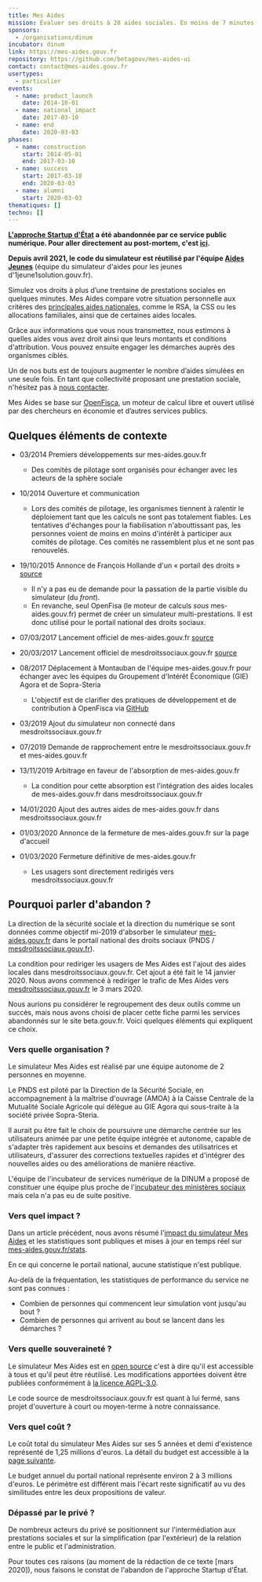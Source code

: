 ```yaml
---
title: Mes Aides
mission: Évaluer ses droits à 28 aides sociales. En moins de 7 minutes.
sponsors:
  - /organisations/dinum
incubator: dinum
link: https://mes-aides.gouv.fr
repository: https://github.com/betagouv/mes-aides-ui
contact: contact@mes-aides.gouv.fr
usertypes:
  - particulier
events:
  - name: product_launch
    date: 2014-10-01
  - name: national_impact
    date: 2017-03-10
  - name: end
    date: 2020-03-03
phases:
  - name: construction
    start: 2014-05-01
    end: 2017-03-10
  - name: success
    start: 2017-03-10
    end: 2020-03-03
  - name: alumni
    start: 2020-03-03
thematiques: []
techno: []
---
```

**[L'approche Startup d'État](https://github.com/betagouv/beta.gouv.fr/wiki/Comment-pr%C3%A9senter-beta.gouv.fr#approche) a été abandonnée par ce service public numérique. Pour aller directement au post-mortem, c'est [ici](#quelques-éléments-de-contexte).**

**Depuis avril 2021, le code du simulateur est réutilisé par l'équipe [Aides Jeunes](https://beta.gouv.fr/startups/aides.jeunes.html)** (équipe du simulateur d'aides pour les jeunes d'1jeune1solution.gouv.fr).

Simulez vos droits à plus d’une trentaine de prestations sociales en quelques minutes. Mes Aides compare votre situation personnelle aux critères des [principales aides nationales](https://github.com/betagouv/mes-aides-ui/wiki#les-aides-calculées), comme le RSA, la CSS ou les allocations familiales, ainsi que de certaines aides locales.

Grâce aux informations que vous nous transmettez, nous estimons à quelles aides vous avez droit ainsi que leurs montants et conditions d'attribution. Vous pouvez ensuite engager les démarches auprès des organismes ciblés.

Un de nos buts est de toujours augmenter le nombre d’aides simulées en une seule fois. En tant que collectivité proposant une prestation sociale, n'hésitez pas à [nous contacter](mailto:contribuer@mes-aides.gouv.fr?Ajouter+une+aide+via+beta.gouv.fr).

Mes Aides se base sur [OpenFisca](https://fr.openfisca.org/), un moteur de calcul libre et ouvert utilisé par des chercheurs en économie et d’autres services publics.

## Quelques éléments de contexte

* 03/2014 Premiers développements sur mes-aides.gouv.fr

  * Des comités de pilotage sont organisés pour échanger avec les acteurs de la sphère sociale
* 10/2014 Ouverture et communication

  * Lors des comités de pilotage, les organismes tiennent à ralentir le déploiement tant que les calculs ne sont pas totalement fiables. Les tentatives d'échanges pour la fiabilisation n'abouttissant pas, les personnes voient de moins en moins d'intérêt à participer aux comités de pilotage. Ces comités ne rassemblent plus et ne sont pas renouvelés.
* 19/10/2015 Annonce de François Hollande d'un « portail des droits » [source](https://web.archive.org/web/20220814124117/https://www.capital.fr/economie-politique/hollande-souhaite-une-position-commune-sur-le-compte-d-activite-1079072)

  * Il n'y a pas eu de demande pour la passation de la partie visible du simulateur (du *front*).
  * En revanche, seul OpenFisa (le moteur de calculs *sous* mes-aides.gouv.fr) permet de créer un simulateur multi-prestations. Il est donc utilisé pour le portail national des droits sociaux.
* 07/03/2017 Lancement officiel de mes-aides.gouv.fr [source](https://www.banquedesterritoires.fr/un-simulateur-pour-evaluer-ses-droits-24-aides-sociales-en-moins-de-7-minutes)
* 20/03/2017 Lancement officiel de mesdroitssociaux.gouv.fr [source](https://www.banquedesterritoires.fr/le-portail-numerique-des-droits-sociaux-commence-voir-le-jour)
* 08/2017 Déplacement à Montauban de l'équipe mes-aides.gouv.fr pour échanger avec les équipes du Groupement d'Intérêt Économique (GIE) Agora et de Sopra-Steria

  * L'objectif est de clarifier des pratiques de développement et de contribution à OpenFisca via [GitHub](https://github.com/openfisca/openfisca-france/)
* 03/2019 Ajout du simulateur non connecté dans mesdroitssociaux.gouv.fr
* 07/2019 Demande de rapprochement entre le mesdroitssociaux.gouv.fr et mes-aides.gouv.fr
* 13/11/2019 Arbitrage en faveur de l'absorption de mes-aides.gouv.fr

  * La condition pour cette absorption est l'intégration des aides locales de mes-aides.gouv.fr dans mesdroitssociaux.gouv.fr
* 14/01/2020 Ajout des autres aides de mes-aides.gouv.fr dans mesdroitssociaux.gouv.fr
* 01/03/2020 Annonce de la fermeture de mes-aides.gouv.fr sur la page d'accueil
* 01/03/2020 Fermeture définitive de mes-aides.gouv.fr

  * Les usagers sont directement redirigés vers mesdroitssociaux.gouv.fr

## Pourquoi parler d'abandon&nbsp;?

La direction de la sécurité sociale et la direction du numérique se sont données comme objectif mi-2019 d'absorber le simulateur [mes-aides.gouv.fr](https://mes-aides.gouv.fr/) dans le portail national des droits sociaux (PNDS / [mesdroitssociaux.gouv.fr](https://www.mesdroitssociaux.gouv.fr/)).

La condition pour rediriger les usagers de Mes Aides est l'ajout des aides locales dans mesdroitssociaux.gouv.fr. Cet ajout a été fait le 14 janvier 2020. Nous avons commencé à rediriger le trafic de Mes Aides vers [mesdroitssociaux.gouv.fr](https://www.mesdroitssociaux.gouv.fr/) le 3 mars 2020.

Nous aurions pu considérer le regroupement des deux outils comme un succès, mais nous avons choisi de placer cette fiche parmi les services abandonnés sur le site beta.gouv.fr. Voici quelques éléments qui expliquent ce choix.

### Vers quelle organisation&nbsp;?

Le simulateur Mes Aides est réalisé par une équipe autonome de 2 personnes en moyenne.

Le PNDS est piloté par la Direction de la Sécurité Sociale, en accompagnement à la maîtrise d'ouvrage (AMOA) à la Caisse Centrale de la Mutualité Sociale Agricole qui délègue au GIE Agora qui sous-traite à la société privée Sopra-Steria.

Il aurait pu être fait le choix de poursuivre une démarche centrée sur les utilisateurs animée par une petite équipe intégrée et autonome, capable de s'adapter très rapidement aux besoins et demandes des utilisatrices et utilisateurs, d'assurer des corrections textuelles rapides et d'intégrer des nouvelles aides ou des améliorations de manière réactive.

L'équipe de l'incubateur de services numérique de la DINUM a proposé de constituer une équipe plus proche de l'[incubateur des ministères sociaux](https://incubateur.social.gouv.fr/) mais cela n'a pas eu de suite positive.

### Vers quel impact&nbsp;?

Dans un article précédent, nous avons résumé l'[impact du simulateur Mes Aides](https://blog.beta.gouv.fr/general/2019/11/18/mes-aides-metriques/) et les statistiques sont publiques et mises à jour en temps réel sur [mes-aides.gouv.fr/stats](https://mes-aides.gouv.fr/stats).

En ce qui concerne le portail national, aucune statistique n'est publique.

Au-delà de la fréquentation, les statistiques de performance du service ne sont pas connues :

* Combien de personnes qui commencent leur simulation vont jusqu'au bout&nbsp;?
* Combien de personnes qui arrivent au bout se lancent dans les démarches&nbsp;?

### Vers quelle souveraineté&nbsp;?

Le simulateur Mes Aides est en [open source](https://github.com/betagouv/mes-aides-ui/) c'est à dire qu'il est accessible à tous et qu'il peut être réutilisé. Les modifications apportées doivent être publiées conformément à [la licence AGPL-3.0](https://choosealicense.com/licenses/agpl-3.0/).

Le code source de mesdroitssociaux.gouv.fr est quant à lui fermé, sans projet d'ouverture à court ou moyen-terme à notre connaissance.

### Vers quel coût&nbsp;?

Le coût total du simulateur Mes Aides sur ses 5 années et demi d'existence représenté de 1,25 millions d'euros. La détail du budget est accessible à la [page suivante](https://docs.google.com/spreadsheets/d/1QlbBGNerYT1GuVnXRp8vJoQnz-U6e0qqQ636oHNN70g/edit#gid=8773656).

Le budget annuel du portail national représente environ 2 à 3 millions d'euros. Le périmètre est différent mais l'écart reste significatif au vu des similitudes entre les deux propositions de valeur.

### Dépassé par le privé&nbsp;?

De nombreux acteurs du privé se positionnent sur l'intermédiation aux prestations sociales et sur la simplification (par l'extérieur) de la relation entre le public et l'administration.

Pour toutes ces raisons (au moment de la rédaction de ce texte \[mars 2020]), nous faisons le constat de l'abandon de l'approche Startup d'État.